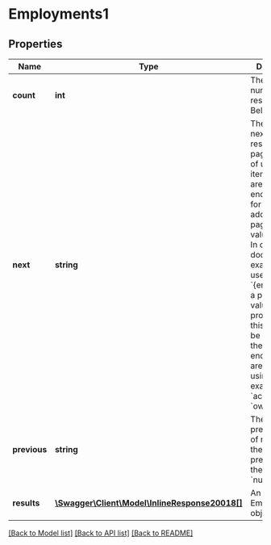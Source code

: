 # Employments1

## Properties
Name | Type | Description | Notes
------------ | ------------- | ------------- | -------------
**count** | **int** | The total number of results in your Belvo account. | [optional] 
**next** | **string** | The URL to next page of results. Each page consists of up to 100 items. If there are not enough results for an additional page, the value is &#x60;null&#x60;.  In our documentation example, we use &#x60;{endpoint}&#x60; as a placeholder value. In production, this value will be replaced by the actual endpoint you are currently using (for example, &#x60;accounts&#x60; or &#x60;owners&#x60;). | [optional] 
**previous** | **string** | The URL to the previous page of results. If there is no previous page, the value is &#x60;null&#x60;. | [optional] 
**results** | [**\Swagger\Client\Model\InlineResponse20018[]**](InlineResponse20018.md) | An array of Employment objects. | [optional] 

[[Back to Model list]](../../README.md#documentation-for-models) [[Back to API list]](../../README.md#documentation-for-api-endpoints) [[Back to README]](../../README.md)

